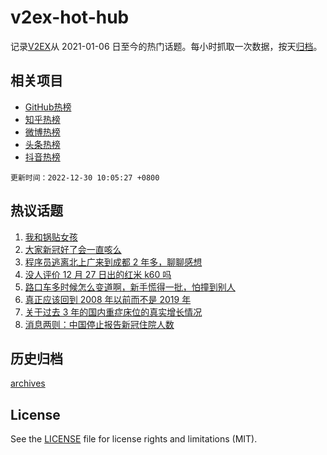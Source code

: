 # v2ex-hot-hub

 记录[V2EX](https://www.v2ex.com/)从 2021-01-06 日至今的热门话题。每小时抓取一次数据，按天[归档](archives)。
 
 ## 相关项目

- [GitHub热榜](https://github.com/lonnyzhang423/github-hot-hub)
- [知乎热榜](https://github.com/lonnyzhang423/zhihu-hot-hub)
- [微博热榜](https://github.com/lonnyzhang423/weibo-hot-hub)
- [头条热榜](https://github.com/lonnyzhang423/toutiao-hot-hub)
- [抖音热榜](https://github.com/lonnyzhang423/douyin-hot-hub)


 `更新时间：2022-12-30 10:05:27 +0800`

## 热议话题

1. [我和锅贴女孩](https://www.v2ex.com/t/905285)
1. [大家新冠好了会一直咳么](https://www.v2ex.com/t/905381)
1. [程序员逃离北上广来到成都 2 年多，聊聊感想](https://www.v2ex.com/t/905294)
1. [没人评价 12 月 27 日出的红米 k60 吗](https://www.v2ex.com/t/905291)
1. [路口车多时候怎么变道啊，新手慌得一批，怕撞到别人](https://www.v2ex.com/t/905309)
1. [真正应该回到 2008 年以前而不是 2019 年](https://www.v2ex.com/t/905394)
1. [关于过去 3 年的国内重症床位的真实增长情况](https://www.v2ex.com/t/905293)
1. [消息两则：中国停止报告新冠住院人数](https://www.v2ex.com/t/905392)

## 历史归档

[archives](archives)

## License

See the [LICENSE](LICENSE) file for license rights and limitations (MIT).

